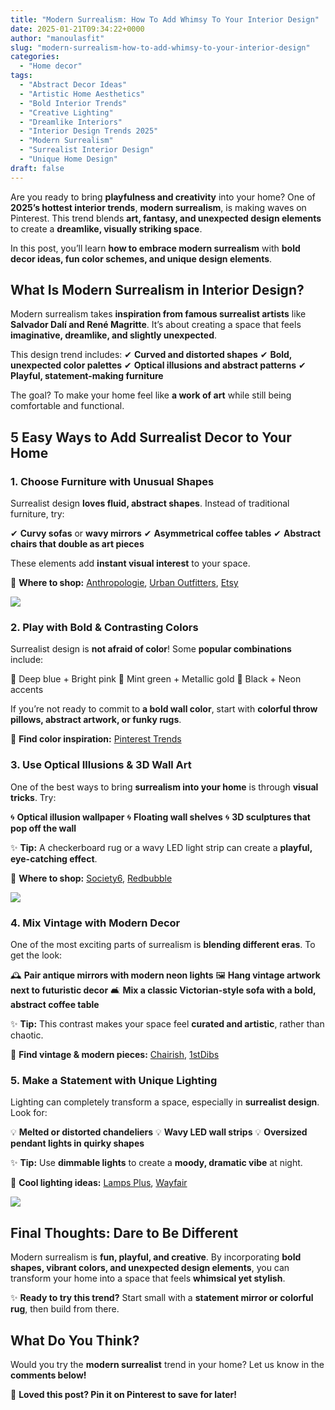 ```yaml
---
title: "Modern Surrealism: How To Add Whimsy To Your Interior Design"
date: 2025-01-21T09:34:22+0000
author: "manoulasfit"
slug: "modern-surrealism-how-to-add-whimsy-to-your-interior-design"
categories:
  - "Home decor"
tags:
  - "Abstract Decor Ideas"
  - "Artistic Home Aesthetics"
  - "Bold Interior Trends"
  - "Creative Lighting"
  - "Dreamlike Interiors"
  - "Interior Design Trends 2025"
  - "Modern Surrealism"
  - "Surrealist Interior Design"
  - "Unique Home Design"
draft: false
---
```

Are you ready to bring **playfulness and creativity** into your home? One of **2025’s hottest interior trends**, **modern surrealism**, is making waves on Pinterest. This trend blends **art, fantasy, and unexpected design elements** to create a **dreamlike, visually striking space**.

In this post, you’ll learn **how to embrace modern surrealism** with **bold decor ideas, fun color schemes, and unique design elements**.

## **What Is Modern Surrealism in Interior Design?**

Modern surrealism takes **inspiration from famous surrealist artists** like **Salvador Dalí and René Magritte**. It’s about creating a space that feels **imaginative, dreamlike, and slightly unexpected**.

This design trend includes:
✔ **Curved and distorted shapes**
✔ **Bold, unexpected color palettes**
✔ **Optical illusions and abstract patterns**
✔ **Playful, statement-making furniture**

The goal? To make your home feel like **a work of art** while still being comfortable and functional.

## **5 Easy Ways to Add Surrealist Decor to Your Home**

### **1. Choose Furniture with Unusual Shapes**

Surrealist design **loves fluid, abstract shapes**. Instead of traditional furniture, try:

✔ **Curvy sofas** or **wavy mirrors**
✔ **Asymmetrical coffee tables**
✔ **Abstract chairs that double as art pieces**

These elements add **instant visual interest** to your space.

🔗 **Where to shop:** [Anthropologie](https://www.anthropologie.com/), [Urban Outfitters](https://www.urbanoutfitters.com/), [Etsy](https://www.etsy.com/)

![](/DALL·E-2025-01-21-11.07.48-A-modern-surrealist-living-room-with-bold-curvy-furniture-wavy-mirrors-and-abstract-wall-art.-The-room-features-vibrant-colors-such-as-deep-blue-p.webp)

### **2. Play with Bold & Contrasting Colors**

Surrealist design is **not afraid of color**! Some **popular combinations** include:

🎨 Deep blue + Bright pink
🎨 Mint green + Metallic gold
🎨 Black + Neon accents

If you’re not ready to commit to **a bold wall color**, start with **colorful throw pillows, abstract artwork, or funky rugs**.

🔗 **Find color inspiration:** [Pinterest Trends](https://www.pinterest.com/trends/)

### **3. Use Optical Illusions & 3D Wall Art**

One of the best ways to bring **surrealism into your home** is through **visual tricks**. Try:

🌀 **Optical illusion wallpaper**
🌀 **Floating wall shelves**
🌀 **3D sculptures that pop off the wall**

✨ **Tip:** A checkerboard rug or a wavy LED light strip can create a **playful, eye-catching effect**.

🔗 **Where to shop:** [Society6](https://www.society6.com/), [Redbubble](https://www.redbubble.com/)

![](/DALL·E-2025-01-21-11.08.29-A-surrealist-home-decor-setup-featuring-an-optical-illusion-rug-floating-shelves-and-abstract-sculptures.-The-walls-have-a-bold-playful-mural-with-.webp)

### **4. Mix Vintage with Modern Decor**

One of the most exciting parts of surrealism is **blending different eras**. To get the look:

🕰 **Pair antique mirrors with modern neon lights**
🖼 **Hang vintage artwork next to futuristic decor**
🛋 **Mix a classic Victorian-style sofa with a bold, abstract coffee table**

✨ **Tip:** This contrast makes your space feel **curated and artistic**, rather than chaotic.

🔗 **Find vintage & modern pieces:** [Chairish](https://www.chairish.com/), [1stDibs](https://www.1stdibs.com/)

### **5. Make a Statement with Unique Lighting**

Lighting can completely transform a space, especially in **surrealist design**. Look for:

💡 **Melted or distorted chandeliers**
💡 **Wavy LED wall strips**
💡 **Oversized pendant lights in quirky shapes**

✨ **Tip:** Use **dimmable lights** to create a **moody, dramatic vibe** at night.

🔗 **Cool lighting ideas:** [Lamps Plus](https://www.lampsplus.com/), [Wayfair](https://www.wayfair.com/)

![](/DALL·E-2025-01-21-11.14.28-A-surrealist-inspired-interior-featuring-unique-lighting-designs.-The-space-includes-sculptural-pendant-lights-wavy-LED-wall-strips-and-a-floating-c.webp)

## **Final Thoughts: Dare to Be Different**

Modern surrealism is **fun, playful, and creative**. By incorporating **bold shapes, vibrant colors, and unexpected design elements**, you can transform your home into a space that feels **whimsical yet stylish**.

✨ **Ready to try this trend?** Start small with a **statement mirror or colorful rug**, then build from there.

## **What Do You Think?**

Would you try the **modern surrealist** trend in your home? Let us know in the **comments below!**

📌 **Loved this post? Pin it on Pinterest to save for later!**